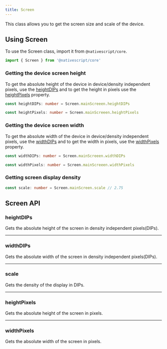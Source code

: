 ```yaml
---
title: Screen
---
```


This class allows you to get the screen size and scale of the device.

## Using Screen
To use the Screen class, import it from `@nativescript/core`.

```ts
import { Screen } from '@nativescript/core'
```
### Getting the device screen height

To get the absolute height of the device in device/density independent pixels, use the [heightDIPs](#heightdips) and to get the height in pixels use the [heightPixels](#heightpixels) property.

```ts
const heightDIPs: number = Screen.mainScreeen.heightDIPs

const heightPixels: number = Screen.mainScreeen.heightPixels
```

### Getting the device screen width

To get the absolute width of the device in device/density independent pixels, use the [widthDIPs](#widthdips) and to get the width in pixels, use the [widthPixels](#widthpixels) property.

```ts
const widthDIPs: number = Screen.mainScreeen.widthDIPs

const widthPixels: number = Screen.mainScreeen.widthPixels
```

### Getting screen display density
```ts
const scale: number = Screen.mainScreen.scale // 2.75
```

## Screen API

### heightDIPs

Gets the absolute height of the screen in density independent pixels(DIPs).

---
### widthDIPs

Gets the absolute width of the screen in density independent pixels(DIPs).

---

### scale

Gets the density of the display in DIPs.

---
### heightPixels

Gets the absolute height of the screen in pixels.

---

### widthPixels

Gets the absolute width of the screen in pixels.

